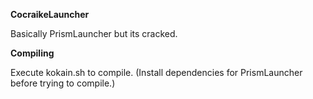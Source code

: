 **CocraikeLauncher**

Basically PrismLauncher but its cracked.

**Compiling**

Execute kokain.sh to compile. (Install dependencies for PrismLauncher before trying to compile.)
